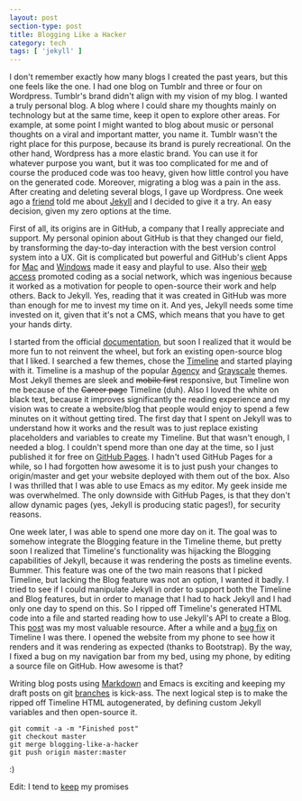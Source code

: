 ```yaml
---
layout: post
section-type: post
title: Blogging Like a Hacker
category: tech
tags: [ 'jekyll' ]
---
```

I don't remember exactly how many blogs I created the past years, but this one feels like the one.
I had one blog on Tumblr and three or four on Wordpress.
Tumblr's brand didn't align with my vision of my blog.
I wanted a truly personal blog.
A blog where I could share my thoughts mainly on technology but at the same time, keep it open to explore other areas.
For example, at some point I might wanted to blog about music or personal thoughts on a viral and important matter, you name it. Tumblr wasn't the right place for this purpose, because its brand is purely recreational. On the other hand, Wordpress has a more elastic brand. You can use it for whatever purpose you want, but it was too complicated for me and of course the produced code was too heavy, given how little control you have on the generated code. Moreover, migrating a blog was a pain in the ass. After creating and deleting several blogs, I gave up Wordpress. One week ago a <a href="https://dkotzias.com" target="blank">friend</a> told me about <a href="https://www.jekyllrb.com" target="blank">Jekyll</a> and I decided to give it a try.
An easy decision, given my zero options at the time.

First of all, its origins are in GitHub, a company that I really appreciate and support.
My personal opinion about GitHub is that they changed our field, by transforming the day-to-day interaction with the best version control system into a UX.
Git is complicated but powerful and GitHub's client Apps for <a href="https://mac.github.com" target="blank">Mac</a> and <a href="https://windows.github.com" target="blank">Windows</a> made it easy and playful to use.
Also their <a href="https://github.com" target="blank">web access</a> promoted coding as a social network, which was ingenious because it worked as a motivation for people to open-source their work and help others.
Back to Jekyll. Yes, reading that it was created in GitHub was more than enough for me to invest my time on it.
And yes, Jekyll needs some time invested on it, given that it's not a CMS, which means that you have to get your hands dirty.

I started from the official <a href="https://jekyllrb.com/docs/home" target="blank">documentation</a>,
but soon I realized that it would be more fun to not reinvent the wheel,
but fork an existing open-source blog that I liked.
I searched a few themes, chose the <a href="https://kirbyt.github.io/timeline-jekyll-theme" target="blank">Timeline</a> and started playing with it.
Timeline is a mashup of the popular <a href="https://y7kim.github.io/agency-jekyll-theme/" target="blank">Agency</a> and <a href="https://jeromelachaud.github.io/grayscale-theme/" target="blank">Grayscale</a> themes.
Most Jekyll themes are sleek and <strike>mobile first</strike> responsive,
but Timeline won me because of the <strike>Career page</strike> Timeline (duh).
Also I loved the white on black text, because it improves significantly the reading experience and my vision was to create a website/blog that people would enjoy to spend a few minutes on it without getting tired.
The first day that I spent on Jekyll was to understand how it works and the result was to just replace existing placeholders and variables to create my Timeline. But that wasn't enough, I needed a blog. I couldn't spend more than one day at the time, so I just published it for free on <a href="https://pages.github.com" target="blank">GitHub Pages</a>. I hadn't used GitHub Pages for a while, so I had forgotten how awesome it is to just push your changes to origin/master and get your website deployed with them out of the box. Also I was thrilled that I was able to use Emacs as my editor. My geek inside me was overwhelmed. The only downside with GitHub Pages, is that they don't allow dynamic pages (yes, Jekyll is producing static pages!), for security reasons.

One week later, I was able to spend one more day on it. The goal was to somehow integrate the Blogging feature in the Timeline theme, but pretty soon I realized that Timeline's functionality was hijacking the Blogging capabilities of Jekyll, because it was rendering the posts as timeline events. Bummer. This feature was one of the two main reasons that I picked Timeline, but lacking the Blog feature was not an option, I wanted it badly. I tried to see if I could manipulate Jekyll in order to support both the Timeline and Blog features, but in order to manage that I had to hack Jekyll and I had only one day to spend on this. So I ripped off Timeline's generated HTML code into a file and started reading how to use Jekyll's API to create a Blog. This <a href="https://erjjones.github.io/blog/How-I-built-my-blog-in-one-day" target="blank">post</a> was my most valuable resource. After a while and a <a href="https://github.com/kirbyt/timeline-jekyll-theme/pull/2" target="blank">bug fix</a> on Timeline I was there. I opened the website from my phone to see how it renders and it was rendering as expected (thanks to Bootstrap).
By the way, I fixed a bug on my navigation bar from my bed, using my phone, by editing a source file on GitHub.
How awesome is that?

Writing blog posts using <a href="https://daringfireball.net/projects/markdown" target="blank">Markdown</a> and Emacs is exciting and keeping my draft posts on git <a href="https://github.com/PanosSakkos/panossakkos.github.io/tree/blogging-like-a-hacker" target="blank">branches</a> is kick-ass. The next logical step is to make the ripped off Timeline HTML autogenerated, by defining custom Jekyll variables and then open-source it.

    git commit -a -m "Finished post"
    git checkout master
    git merge blogging-like-a-hacker
    git push origin master:master

:)

Edit: I tend to [keep](https://panossakkos.github.io/tech/2015/07/05/personal-jekyll-theme.html) my promises
